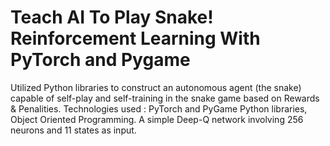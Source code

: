 # Teach AI To Play Snake! Reinforcement Learning With PyTorch and Pygame

Utilized Python libraries to construct an autonomous agent (the snake) capable of self-play and self-training in the snake game based on Rewards & Penalities. Technologies used : PyTorch and PyGame Python libraries, Object Oriented Programming. A simple Deep-Q network involving 256 neurons and 11 states as input.
